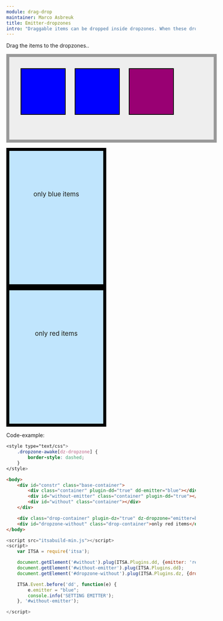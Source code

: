 ```yaml
---
module: drag-drop
maintainer: Marco Asbreuk
title: Emitter-dropzones
intro: "Draggable items can be dropped inside dropzones. When these dronzones are specified with <b>emittername=\"somename\"</b>, then they only accept draggable items with this specified emitterName. The draggable items can be labelled through the attribute <b>dd-emittername=\"somename\"</b> to identify the emitter.<br><br>Both the draggable items as well as dropzones can be setup using javascript as well. This is done with the red-item. The second blue-item gets its emitterName on the fly by subscribing to the dd-start event."
---
```


<style type="text/css">
    .base-container {
        width: 100%;
        height: 180px;
        background-color: #EEE;
        border: solid 8px #999;
        margin-bottom: 1em;
        padding: 20px;
    }
    .container {
        margin: 10px;
        height: 100px;
        width: 100px;
        background-color: #990073;
        border: 2px solid #000;
        display: inline-block;
        *display: inline;
        *zoom: 1;
        color: #FFF;
        text-align: center;
        font-size: 14px;
        line-height: 1.2em;
        padding: 20px 8px 0;
    }
    .drop-container {
        width: 250px;
        height: 250px;
        border: solid 8px #000;
        background-color: #c0e5fd;
        display: inline-block;
        *display: inline;
        *zoom: 1;
        margin-right: 20px;
        text-align: center;
        font-size: 17px;
        padding-top: 105px;
    }
    .container[dd-emitter="blue"] {
        background-color: #00F;
    }
    #without-emitter,
    .container[dd-emitter="blue"] {
        background-color: #00F;
    }
    .container[dd-emitter="red"] {
        background-color: #F00;
    }
    .dropzone-awake[dz-dropzone] {
        border-style: dashed;
    }
</style>

Drag the items to the dropzones..

<div id="constr" class="base-container">
    <div class="container" plugin-dd="true" dd-emitter="blue"></div>
    <div id="without-emitter" class="container" plugin-dd="true"></div>
    <div id="without" class="container"></div>
</div>

<div class="drop-container" plugin-dz="true" dz-dropzone="emitter=blue">only blue items</div>
<div id="dropzone-without" class="drop-container">only red items</div>


<p class="spaced">Code-example:</p>

```css
<style type="text/css">
    .dropzone-awake[dz-dropzone] {
        border-style: dashed;
    }
</style>
```

```html
<body>
    <div id="constr" class="base-container">
        <div class="container" plugin-dd="true" dd-emitter="blue"></div>
        <div id="without-emitter" class="container" plugin-dd="true"></div>
        <div id="without" class="container"></div>
    </div>

    <div class="drop-container" plugin-dz="true" dz-dropzone="emitter=blue">only blue items</div>
    <div id="dropzone-without" class="drop-container">only red items</div>
</body>
```

```js
<script src="itsabuild-min.js"></script>
<script>
    var ITSA = require('itsa');

    document.getElement('#without').plug(ITSA.Plugins.dd, {emitter: 'red'});
    document.getElement('#without-emitter').plug(ITSA.Plugins.dd);
    document.getElement('#dropzone-without').plug(ITSA.Plugins.dz, {dropzone: 'true emitter=red'});

    ITSA.Event.before('dd', function(e) {
        e.emitter = "blue";
        console.info('SETTING EMITTER');
    }, '#without-emitter');

</script>
```

<script src="../../dist/itsabuild-min.js"></script>
<script>
    var ITSA = require('itsa');

    document.getElement('#without').plug(ITSA.Plugins.dd, {emitter: 'red'});
    document.getElement('#without-emitter').plug(ITSA.Plugins.dd);
    document.getElement('#dropzone-without').plug(ITSA.Plugins.dz, {dropzone: 'true emitter=red'});

    ITSA.Event.before('dd', function(e) {
        e.emitter = "blue";
        console.info('SETTING EMITTER');
    }, '#without-emitter');
</script>
